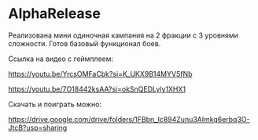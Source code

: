 # AlphaRelease
Реализована мини одиночная кампания на 2 фракции с 3 уровнями сложности. Готов базовый функционал боев. 

Ссылка на видео с геймплеем:

https://youtu.be/YrcsOMFaCbk?si=K_UKX9B14MYV5fNb

https://youtu.be/7O18442ksAA?si=okSnQEDLyly1XHX1

Скачать и поиграть можно:

https://drive.google.com/drive/folders/1FBbn_Ic894Zunu3AImkq6erbq3O-JtcB?usp=sharing
